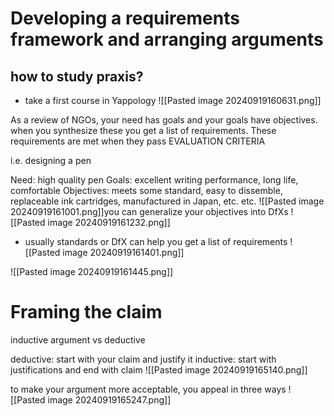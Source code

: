 # Developing a requirements framework and arranging arguments

## how to study praxis?
- take a first course in Yappology
![[Pasted image 20240919160631.png]]

As a review of NGOs, your need has goals and your goals have objectives. when you synthesize these you get a list of requirements. These requirements are met when they pass EVALUATION CRITERIA

i.e. designing a pen

Need: high quality pen
Goals: excellent writing performance, long life, comfortable
Objectives: meets some standard, easy to dissemble, replaceable ink cartridges, manufactured in Japan, etc. etc. 
![[Pasted image 20240919161001.png]]you can generalize your objectives into DfXs
![[Pasted image 20240919161232.png]]
- usually standards or DfX can help you get a list of requirements
![[Pasted image 20240919161401.png]]

![[Pasted image 20240919161445.png]]

# Framing the claim

inductive argument vs deductive

deductive: start with your claim and justify it
inductive: start with justifications and end with claim
![[Pasted image 20240919165140.png]]

to make your argument more acceptable, you appeal in three ways
![[Pasted image 20240919165247.png]]
